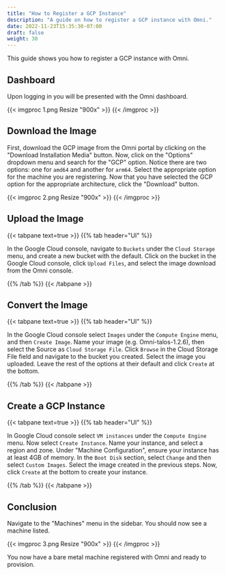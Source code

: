 ```yaml
---
title: "How to Register a GCP Instance"
description: "A guide on how to register a GCP instance with Omni."
date: 2022-11-23T15:35:30-07:00
draft: false
weight: 30
---
```


This guide shows you how to register a GCP instance with Omni.

## Dashboard

Upon logging in you will be presented with the Omni dashboard.

{{< imgproc 1.png Resize "900x" >}}
{{< /imgproc >}}

## Download the Image

First, download the GCP image from the Omni portal by clicking on the "Download Installation Media" button.
Now, click on the "Options" dropdown menu and search for the "GCP" option.
Notice there are two options: one for `amd64` and another for `arm64`.
Select the appropriate option for the machine you are registering.
Now that you have selected the GCP option for the appropriate architecture, click the "Download" button.

{{< imgproc 2.png Resize "900x" >}}
{{< /imgproc >}}

## Upload the Image

{{< tabpane text=true >}}
{{% tab header="UI" %}}

In the Google Cloud console, navigate to `Buckets` under the `Cloud Storage` menu, and create a new bucket with the default.
Click on the bucket in the Google Cloud console, click `Upload Files`, and select the image download from the Omni console.

{{% /tab %}}
{{< /tabpane >}}

## Convert the Image

{{< tabpane text=true >}}
{{% tab header="UI" %}}

In the Google Cloud console select `Images` under the `Compute Engine` menu, and then `Create Image`.
Name your image (e.g. Omni-talos-1.2.6), then select the Source as `Cloud Storage File`.
Click `Browse` in the Cloud Storage File field and navigate to the bucket you created.
Select the image you uploaded.
Leave the rest of the options at their default and click `Create` at the bottom.

{{% /tab %}}
{{< /tabpane >}}

## Create a GCP Instance

{{< tabpane text=true >}}
{{% tab header="UI" %}}

In Google Cloud console select `VM instances` under the `Compute Engine` menu.
Now select `Create Instance`.
Name your instance, and select a region and zone.
Under "Machine Configuration", ensure your instance has at least 4GB of memory.
In the `Boot Disk` section, select `Change` and then select `Custom Images`.
Select the image created in the previous steps.
Now, click `Create` at the bottom to create your instance.

{{% /tab %}}
{{< /tabpane >}}

## Conclusion

Navigate to the "Machines" menu in the sidebar.
You should now see a machine listed.

{{< imgproc 3.png Resize "900x" >}}
{{< /imgproc >}}

You now have a bare metal machine registered with Omni and ready to provision.
